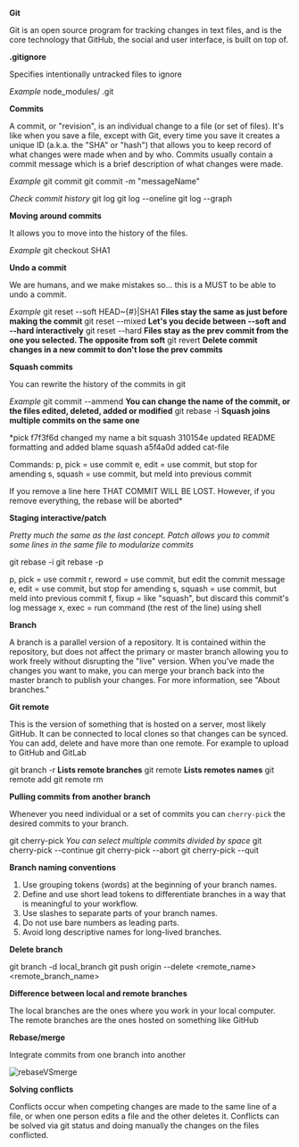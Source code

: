 **Git**

Git is an open source program for tracking changes in text files, and is the core technology that GitHub, the social and user interface, is built on top of.

**.gitignore**

Specifies intentionally untracked files to ignore

*Example*
node_modules/
.git

**Commits**

A commit, or "revision", is an individual change to a file (or set of files). It's like when you save a file, except with Git, every time you save it creates a unique ID (a.k.a. the "SHA" or "hash") that allows you to keep record of what changes were made when and by who. Commits usually contain a commit message which is a brief description of what changes were made.

*Example*
git commit 
git commit -m "messageName"

*Check commit history*
git log
git log --oneline
git log --graph

**Moving around commits**

It allows you to move into the history of the files.

*Example*
git checkout SHA1

**Undo a commit**

We are humans, and we make mistakes so... this is a MUST to be able to undo a commit.

*Example*
git reset --soft HEAD~{#}|SHA1 **Files stay the same as just before making the commit**
git reset --mixed <commit> **Let's you decide between --soft and --hard interactively**
git reset --hard <commit> **Files stay as the prev commit from the one you selected. The
opposite from soft**
git revert <commit> **Delete commit changes in a new commit to don't lose the prev commits**

**Squash commits**

You can rewrite the history of the commits in git

*Example*
git commit --ammend **You can change the name of the commit, or the files edited, deleted, added or modified**
git rebase -i <commit> **Squash joins multiple commits on the same one**

*pick f7f3f6d changed my name a bit
squash 310154e updated README formatting and added blame
squash a5f4a0d added cat-file

Commands:
 p, pick = use commit
 e, edit = use commit, but stop for amending
 s, squash = use commit, but meld into previous commit

If you remove a line here THAT COMMIT WILL BE LOST.
However, if you remove everything, the rebase will be aborted*

**Staging interactive/patch**

*Pretty much the same as the last concept. Patch allows you to commit some lines in the same file to
modularize commits*

git rebase -i <commit>
git rebase -p <commit>

p, pick = use commit
r, reword = use commit, but edit the commit message
e, edit = use commit, but stop for amending
s, squash = use commit, but meld into previous commit
f, fixup = like "squash", but discard this commit's log message
x, exec = run command (the rest of the line) using shell

**Branch**

A branch is a parallel version of a repository. It is contained within the repository, but does not affect the primary or master branch allowing you to work freely without disrupting the "live" version. When you've made the changes you want to make, you can merge your branch back into the master branch to publish your changes. For more information, see "About branches."

**Git remote**

This is the version of something that is hosted on a server, most likely GitHub. It can be connected to local clones so that changes can be synced. You can add, delete and have more than one remote. For example to upload to GitHub and GitLab

git branch -r **Lists remote branches**
git remote **Lists remotes names**
git remote add <name> <url>
git remote rm <name> <url>

**Pulling commits from another branch**

Whenever you need individual or a set of commits you can `cherry-pick` the desired commits to your
branch.

git cherry-pick <commit> *You can select multiple commits divided by space*
git cherry-pick --continue
git cherry-pick --abort
git cherry-pick --quit

**Branch naming conventions**

1. Use grouping tokens (words) at the beginning of your branch names.
2. Define and use short lead tokens to differentiate branches in a way that is meaningful to your workflow.
3. Use slashes to separate parts of your branch names.
4. Do not use bare numbers as leading parts.
5. Avoid long descriptive names for long-lived branches.

**Delete branch**

git branch -d local_branch
git push origin --delete <remote_name> <remote_branch_name>

**Difference between local and remote branches**

The local branches are the ones where you work in your local computer.
The remote branches are the ones hosted on something like GitHub

**Rebase/merge**

Integrate commits from one branch into another

![rebaseVSmerge](https://www.yveslange.ch/wp-content/uploads/2016/01/merge-vs-rebase.jpg)

**Solving conflicts**

Conflicts occur when competing changes are made to the same line of a file, or when one person edits
a file and the other deletes it. Conflicts can be solved via git status and doing manually the
changes on the files conflicted.

